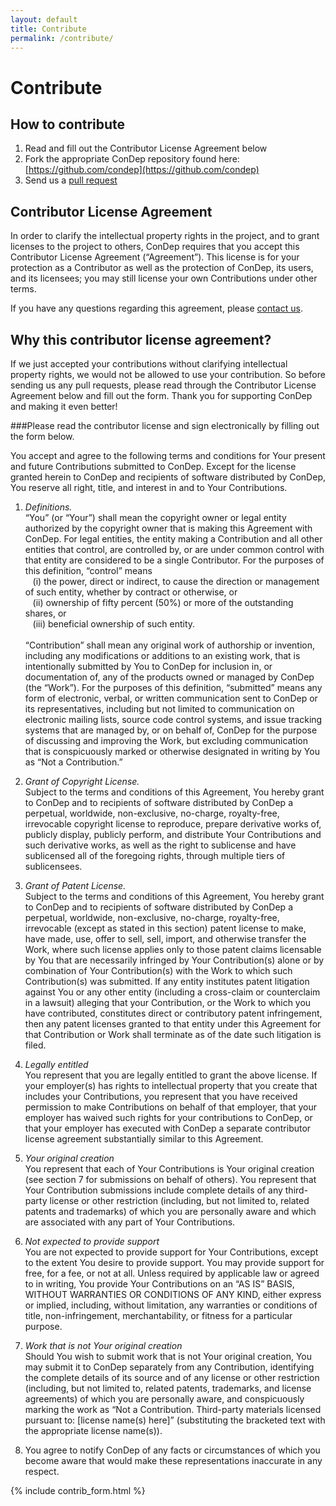 ```yaml
---
layout: default
title: Contribute
permalink: /contribute/
---
```


Contribute
==========

## How to contribute 

1. Read and fill out the Contributor License Agreement below
2. Fork the appropriate ConDep repository found here: [https://github.com/condep](https://github.com/condep)
3. Send us a [pull request](http://yangsu.github.io/pull-request-tutorial/) 

## Contributor License Agreement

In order to clarify the intellectual property rights in the project, and to grant licenses to the project to others, ConDep requires that you accept this Contributor License Agreement (“Agreement”). This license is for your protection as a Contributor as well as the protection of ConDep, its users, and its licensees; you may still license your own Contributions under other terms.

If you have any questions regarding this agreement, please [contact us](../contact/).

<div class="note info">
	<h2>Why this contributor license agreement?</h2>
  <p>
		If we just accepted your contributions without clarifying intellectual property rights, we would not be allowed to use your contribution. So before sending us any pull requests, please read through the Contributor License Agreement below and fill out the form. Thank you for supporting ConDep and making it even better!
	</p>
</div>

###Please read the contributor license and sign electronically by filling out the form below.

<div class="cla" markdown="1">
You accept and agree to the following terms and conditions for Your present and future Contributions submitted to ConDep. Except for the license granted herein to ConDep and recipients of software distributed by ConDep, You reserve all right, title, and interest in and to Your Contributions.

1. _Definitions._<br>
   “You” (or “Your”) shall mean the copyright owner or legal entity authorized by the copyright owner that is making this Agreement with ConDep. For legal entities, the entity making a Contribution and all other entities that control, are controlled by, or are under common control with that entity are considered to be a single Contributor. For the purposes of this definition, “control” means<br>
   &nbsp;&nbsp;&nbsp;(i) the power, direct or indirect, to cause the direction or management of such entity, whether by contract or otherwise, or<br>&nbsp;&nbsp;&nbsp;(ii) ownership of fifty percent (50%) or more of the outstanding shares, or<br>&nbsp;&nbsp;&nbsp;(iii) beneficial ownership of such entity.<br><br>
   “Contribution” shall mean any original work of authorship or invention, including any modifications or additions to an existing work, that is intentionally submitted by You to ConDep for inclusion in, or documentation of, any of the products owned or managed by ConDep (the “Work”). For the purposes of this definition, “submitted” means any form of electronic, verbal, or written communication sent to ConDep or its representatives, including but not limited to communication on electronic mailing lists, source code control systems, and issue tracking systems that are managed by, or on behalf of, ConDep for the purpose of discussing and improving the Work, but excluding communication that is conspicuously marked or otherwise designated in writing by You as “Not a Contribution.”

2. _Grant of Copyright License._<br>
Subject to the terms and conditions of this Agreement, You hereby grant to ConDep and to recipients of software distributed by ConDep a perpetual, worldwide, non-exclusive, no-charge, royalty-free, irrevocable copyright license to reproduce, prepare derivative works of, publicly display, publicly perform, and distribute Your Contributions and such derivative works, as well as the right to sublicense and have sublicensed all of the foregoing rights, through multiple tiers of sublicensees.

3. _Grant of Patent License._<br>
Subject to the terms and conditions of this Agreement, You hereby grant to ConDep and to recipients of software distributed by ConDep a perpetual, worldwide, non-exclusive, no-charge, royalty-free, irrevocable (except as stated in this section) patent license to make, have made, use, offer to sell, sell, import, and otherwise transfer the Work, where such license applies only to those patent claims licensable by You that are necessarily infringed by Your Contribution(s) alone or by combination of Your Contribution(s) with the Work to which such Contribution(s) was submitted. If any entity institutes patent litigation against You or any other entity (including a cross-claim or counterclaim in a lawsuit) alleging that your Contribution, or the Work to which you have contributed, constitutes direct or contributory patent infringement, then any patent licenses granted to that entity under this Agreement for that Contribution or Work shall terminate as of the date such litigation is filed.

4. _Legally entitled_<br>
You represent that you are legally entitled to grant the above license. If your employer(s) has rights to intellectual property that you create that includes your Contributions, you represent that you have received permission to make Contributions on behalf of that employer, that your employer has waived such rights for your contributions to ConDep, or that your employer has executed with ConDep a separate contributor license agreement substantially similar to this Agreement.

5. _Your original creation_<br>
You represent that each of Your Contributions is Your original creation (see section 7 for submissions on behalf of others). You represent that Your Contribution submissions include complete details of any third-party license or other restriction (including, but not limited to, related patents and trademarks) of which you are personally aware and which are associated with any part of Your Contributions.

6. _Not expected to provide support_<br>
You are not expected to provide support for Your Contributions, except to the extent You desire to provide support. You may provide support for free, for a fee, or not at all. Unless required by applicable law or agreed to in writing, You provide Your Contributions on an “AS IS” BASIS, WITHOUT WARRANTIES OR CONDITIONS OF ANY KIND, either express or implied, including, without limitation, any warranties or conditions of title, non-infringement, merchantability, or fitness for a particular purpose.

7. _Work that is not Your original creation_<br>
Should You wish to submit work that is not Your original creation, You may submit it to ConDep separately from any Contribution, identifying the complete details of its source and of any license or other restriction (including, but not limited to, related patents, trademarks, and license agreements) of which you are personally aware, and conspicuously marking the work as “Not a Contribution. Third-party materials licensed pursuant to: [license name(s) here]” (substituting the bracketed text with the appropriate license name(s)).

8. You agree to notify ConDep of any facts or circumstances of which you become aware that would make these representations inaccurate in any respect.

{% include contrib_form.html %}

</div>